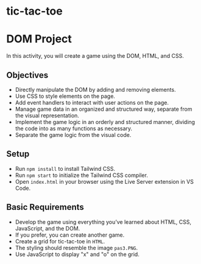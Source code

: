 # tic-tac-toe

# DOM Project

In this activity, you will create a game using the DOM, HTML, and CSS.

## Objectives

- Directly manipulate the DOM by adding and removing elements.
- Use CSS to style elements on the page.
- Add event handlers to interact with user actions on the page.
- Manage game data in an organized and structured way, separate from the visual representation.
- Implement the game logic in an orderly and structured manner, dividing the code into as many functions as necessary.
- Separate the game logic from the visual code.

## Setup

- Run `npm install` to install Tailwind CSS.
- Run `npm start` to initialize the Tailwind CSS compiler.
- Open `index.html` in your browser using the Live Server extension in VS Code.

## Basic Requirements

- Develop the game using everything you’ve learned about HTML, CSS, JavaScript, and the DOM.
- If you prefer, you can create another game.
- Create a grid for tic-tac-toe in `HTML`.
- The styling should resemble the image `pas3.PNG`.
- Use JavaScript to display "x" and "o" on the grid.

